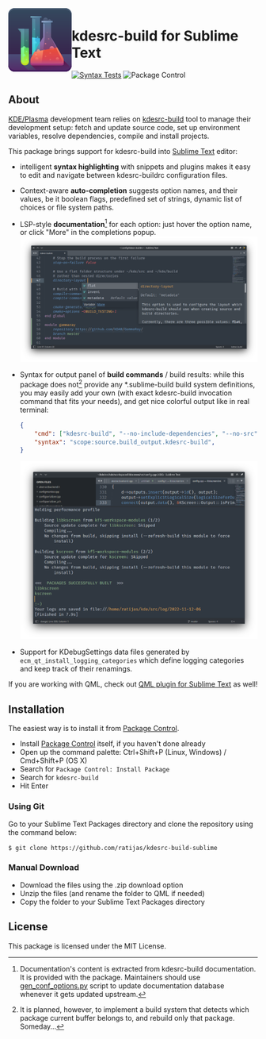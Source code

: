 <img src="logo.png" alt="logo" align="left" width="128px"/>

# kdesrc-build for Sublime Text

[![Syntax Tests](https://github.com/ratijas/kdesrc-build-sublime/actions/workflows/syntax.yml/badge.svg?branch=master)](https://github.com/ratijas/kdesrc-build-sublime/actions/workflows/syntax.yml)
![Package Control](https://img.shields.io/packagecontrol/dm/kdesrc-build)

## About

[KDE/Plasma](https://kde.org/) development team relies on [kdesrc-build](https://invent.kde.org/sdk/kdesrc-build) tool to manage their development setup: fetch and update source code, set up environment variables, resolve dependencies, compile and install projects.

This package brings support for kdesrc-build into [Sublime Text](https://www.sublimetext.com/) editor:

- intelligent **syntax highlighting** with snippets and plugins makes it easy to edit and navigate between kdesrc-buildrc configuration files.
- Context-aware **auto-completion** suggests option names, and their values, be it boolean flags, predefined set of strings, dynamic list of choices or file system paths.
- LSP-style **documentation**[^1] for each option: just hover the option name, or click "More" in the completions popup.
    ![Completions and documentation](./doc/completion-with-docs.png "Completions and documentation")
- Syntax for output panel of **build commands** / build results: while this package does not[^2] provide any \*.sublime-build build system definitions, you may easily add your own (with exact kdesrc-build invocation command that fits your needs), and get nice colorful output like in real terminal:
    ```json
    {
        "cmd": ["kdesrc-build", "--no-include-dependencies", "--no-src", "kirigami"],
        "syntax": "scope:source.build_output.kdesrc-build",
    }
    ```

    ![Output panel](./doc/output-panel.png)
- Support for KDebugSettings data files generated by `ecm_qt_install_logging_categories` which define logging categories and keep track of their renamings.

If you are working with QML, check out [QML plugin for Sublime Text](https://github.com/SublimeText/QML) as well!

## Installation

The easiest way is to install it from [Package Control](https://packagecontrol.io/packages/kdesrc-build).

 - Install [Package Control](https://packagecontrol.io/) itself, if you haven't done already
 - Open up the command palette: Ctrl+Shift+P (Linux, Windows) / Cmd+Shift+P (OS X)
 - Search for `Package Control: Install Package`
 - Search for `kdesrc-build`
 - Hit Enter

### Using Git

Go to your Sublime Text Packages directory and clone the repository using the command below:

    $ git clone https://github.com/ratijas/kdesrc-build-sublime

### Manual Download

 - Download the files using the .zip download option
 - Unzip the files (and rename the folder to QML if needed)
 - Copy the folder to your Sublime Text Packages directory

## License

This package is licensed under the MIT License.

[^1]: Documentation's content is extracted from kdesrc-build documentation. It is provided with the package. Maintainers should use [gen_conf_options.py](./plugins/gen_conf_options.py) script to update documentation database whenever it gets updated upstream.
[^2]: It is planned, however, to implement a build system that detects which package current buffer belongs to, and rebuild only that package. Someday…
